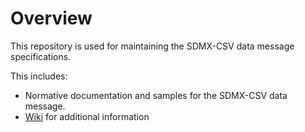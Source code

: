 # Overview

This repository is used for maintaining the SDMX-CSV data message specifications.

This includes:

- Normative documentation and samples for the SDMX-CSV data message.
- [Wiki](https://github.com/sdmx-twg/sdmx-csv/wiki) for additional information